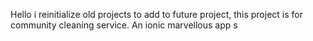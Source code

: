 Hello i reinitialize old projects to add to future project, this project is for community cleaning service. An ionic marvellous app
s